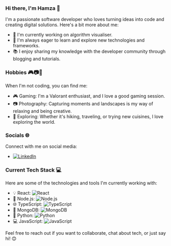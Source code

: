 ### Hi there, I'm Hamza 👋

I'm a passionate software developer who loves turning ideas into code and creating digital solutions. Here's a bit more about me:

- 🌱 I'm currently working on algorithm visualiser.
- 🔭 I'm always eager to learn and explore new technologies and frameworks.
- 📚 I enjoy sharing my knowledge with the developer community through blogging and tutorials.

### Hobbies 🎮📷🌟

When I'm not coding, you can find me:

- 🎮 Gaming: I'm a Valorant enthusiast, and I love a good gaming session.
- 📷 Photography: Capturing moments and landscapes is my way of relaxing and being creative.
- 🌟 Exploring: Whether it's hiking, traveling, or trying new cuisines, I love exploring the world.

### Socials 🌐

Connect with me on social media:

- [![LinkedIn](https://img.shields.io/badge/LinkedIn-Connect-blue)](https://www.linkedin.com/in/muhammadmehmood-/)



### Current Tech Stack 💻

Here are some of the technologies and tools I'm currently working with:

- 💡 React: ![React](https://img.shields.io/badge/-React-blue)
- 🚀 Node.js: ![Node.js](https://img.shields.io/badge/-Node.js-green)
- 🌐 TypeScript: ![TypeScript](https://img.shields.io/badge/-TypeScript-blue)
- 🍃 MongoDB: ![MongoDB](https://img.shields.io/badge/-MongoDB-green)
- 🐍 Python: ![Python](https://img.shields.io/badge/-Python-blue)
- 💻 JavaScript: ![JavaScript](https://img.shields.io/badge/-JavaScript-yellow)


Feel free to reach out if you want to collaborate, chat about tech, or just say hi! 😊
